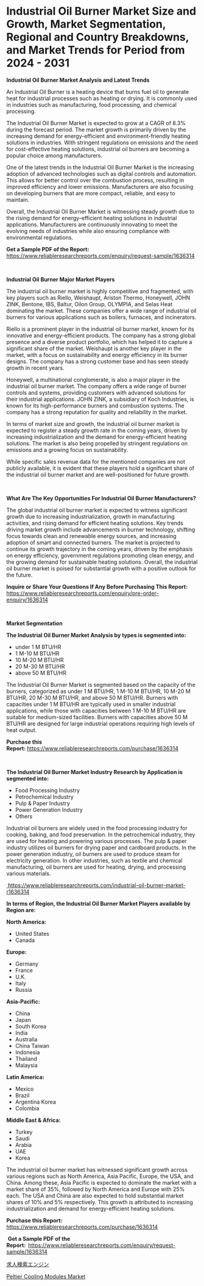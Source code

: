 <p><h1>Industrial Oil Burner Market Size and Growth, Market Segmentation, Regional and Country Breakdowns, and Market Trends for Period from 2024 -  2031</h1></p><p><strong>Industrial Oil Burner Market Analysis and Latest Trends</strong></p>
<p><p>An Industrial Oil Burner is a heating device that burns fuel oil to generate heat for industrial processes such as heating or drying. It is commonly used in industries such as manufacturing, food processing, and chemical processing.</p><p>The Industrial Oil Burner Market is expected to grow at a CAGR of 8.3% during the forecast period. The market growth is primarily driven by the increasing demand for energy-efficient and environment-friendly heating solutions in industries. With stringent regulations on emissions and the need for cost-effective heating solutions, industrial oil burners are becoming a popular choice among manufacturers.</p><p>One of the latest trends in the Industrial Oil Burner Market is the increasing adoption of advanced technologies such as digital controls and automation. This allows for better control over the combustion process, resulting in improved efficiency and lower emissions. Manufacturers are also focusing on developing burners that are more compact, reliable, and easy to maintain.</p><p>Overall, the Industrial Oil Burner Market is witnessing steady growth due to the rising demand for energy-efficient heating solutions in industrial applications. Manufacturers are continuously innovating to meet the evolving needs of industries while also ensuring compliance with environmental regulations.</p></p>
<p><strong>Get a Sample PDF of the Report:&nbsp;</strong> <a href="https://www.reliableresearchreports.com/enquiry/request-sample/1636314">https://www.reliableresearchreports.com/enquiry/request-sample/1636314</a></p>
<p>&nbsp;</p>
<p><strong>Industrial Oil Burner Major Market Players</strong></p>
<p><p>The industrial oil burner market is highly competitive and fragmented, with key players such as Riello, Weishaupt, Ariston Thermo, Honeywell, JOHN ZINK, Bentone, IBS, Baltur, Oilon Group, OLYMPIA, and Selas Heat dominating the market. These companies offer a wide range of industrial oil burners for various applications such as boilers, furnaces, and incinerators.</p><p>Riello is a prominent player in the industrial oil burner market, known for its innovative and energy-efficient products. The company has a strong global presence and a diverse product portfolio, which has helped it to capture a significant share of the market. Weishaupt is another key player in the market, with a focus on sustainability and energy efficiency in its burner designs. The company has a strong customer base and has seen steady growth in recent years.</p><p>Honeywell, a multinational conglomerate, is also a major player in the industrial oil burner market. The company offers a wide range of burner controls and systems, providing customers with advanced solutions for their industrial applications. JOHN ZINK, a subsidiary of Koch Industries, is known for its high-performance burners and combustion systems. The company has a strong reputation for quality and reliability in the market.</p><p>In terms of market size and growth, the industrial oil burner market is expected to register a steady growth rate in the coming years, driven by increasing industrialization and the demand for energy-efficient heating solutions. The market is also being propelled by stringent regulations on emissions and a growing focus on sustainability.</p><p>While specific sales revenue data for the mentioned companies are not publicly available, it is evident that these players hold a significant share of the industrial oil burner market and are well-positioned for future growth.</p></p>
<p>&nbsp;</p>
<p><strong>What Are The Key Opportunities For Industrial Oil Burner Manufacturers?</strong></p>
<p><p>The global industrial oil burner market is expected to witness significant growth due to increasing industrialization, growth in manufacturing activities, and rising demand for efficient heating solutions. Key trends driving market growth include advancements in burner technology, shifting focus towards clean and renewable energy sources, and increasing adoption of smart and connected burners. The market is projected to continue its growth trajectory in the coming years, driven by the emphasis on energy efficiency, government regulations promoting clean energy, and the growing demand for sustainable heating solutions. Overall, the industrial oil burner market is poised for substantial growth with a positive outlook for the future.</p></p>
<p><strong>Inquire or Share Your Questions If Any Before Purchasing This Report:</strong> <a href="https://www.reliableresearchreports.com/enquiry/pre-order-enquiry/1636314">https://www.reliableresearchreports.com/enquiry/pre-order-enquiry/1636314</a></p>
<p>&nbsp;</p>
<p><strong>Market Segmentation</strong></p>
<p><strong>The Industrial Oil Burner Market Analysis by types is segmented into:</strong></p>
<p><ul><li>under 1 M BTU/HR</li><li>1 M-10 M BTU/HR</li><li>10 M-20 M BTU/HR</li><li>20 M-30 M BTU/HR</li><li>above 50 M BTU/HR</li></ul></p>
<p><p>The Industrial Oil Burner Market is segmented based on the capacity of the burners, categorized as under 1 M BTU/HR, 1 M-10 M BTU/HR, 10 M-20 M BTU/HR, 20 M-30 M BTU/HR, and above 50 M BTU/HR. Burners with capacities under 1 M BTU/HR are typically used in smaller industrial applications, while those with capacities between 1 M-10 M BTU/HR are suitable for medium-sized facilities. Burners with capacities above 50 M BTU/HR are designed for large industrial operations requiring high levels of heat output.</p></p>
<p><strong>Purchase this Report:&nbsp;</strong><a href="https://www.reliableresearchreports.com/purchase/1636314">https://www.reliableresearchreports.com/purchase/1636314</a></p>
<p>&nbsp;</p>
<p><strong>The Industrial Oil Burner Market Industry Research by Application is segmented into:</strong></p>
<p><ul><li>Food Processing Industry</li><li>Petrochemical Industry</li><li>Pulp & Paper Industry</li><li>Power Generation Industry</li><li>Others</li></ul></p>
<p><p>Industrial oil burners are widely used in the food processing industry for cooking, baking, and food preservation. In the petrochemical industry, they are used for heating and powering various processes. The pulp & paper industry utilizes oil burners for drying paper and cardboard products. In the power generation industry, oil burners are used to produce steam for electricity generation. In other industries, such as textile and chemical manufacturing, oil burners are used for heating, drying, and processing various materials.</p></p>
<p><a href="https://www.reliableresearchreports.com/industrial-oil-burner-market-r1636314">&nbsp;https://www.reliableresearchreports.com/industrial-oil-burner-market-r1636314</a></p>
<p><strong>In terms of Region, the Industrial Oil Burner Market Players available by Region are:</strong></p>
<p>
    <p> <strong> North America: </strong>
        <ul>
            <li>United States</li>
            <li>Canada</li>
        </ul>
        </p> 
    <p> <strong> Europe: </strong>
        <ul>
            <li>Germany</li>
            <li>France</li>
            <li>U.K.</li>
            <li>Italy</li>
            <li>Russia</li>
        </ul>
        </p> 
    <p> <strong> Asia-Pacific: </strong>
        <ul>
            <li>China</li>
            <li>Japan</li>
            <li>South Korea</li>
            <li>India</li>
            <li>Australia</li>
            <li>China Taiwan</li>
            <li>Indonesia</li>
            <li>Thailand</li>
            <li>Malaysia</li>
        </ul>
        </p> 
    <p> <strong> Latin America: </strong>
        <ul>
            <li>Mexico</li>
            <li>Brazil</li>
            <li>Argentina Korea</li>
            <li>Colombia</li>
        </ul>
        </p> 
    <p> <strong> Middle East & Africa: </strong>
        <ul>
            <li>Turkey</li>
            <li>Saudi</li>
            <li>Arabia</li>
            <li>UAE</li>
            <li>Korea</li>
        </ul>
    </p>
    </p>
<p><p>The industrial oil burner market has witnessed significant growth across various regions such as North America, Asia Pacific, Europe, the USA, and China. Among these, Asia Pacific is expected to dominate the market with a market share of 35%, followed by North America and Europe with 25% each. The USA and China are also expected to hold substantial market shares of 10% and 5% respectively. This growth is attributed to increasing industrialization and demand for energy-efficient heating solutions.</p></p>
<p><strong>Purchase this Report: </strong><a href="https://www.reliableresearchreports.com/purchase/1636314">https://www.reliableresearchreports.com/purchase/1636314</a></p>
<p>&nbsp;<strong>Get a Sample PDF of the Report:&nbsp;&nbsp;</strong><a href="https://www.reliableresearchreports.com/enquiry/request-sample/1636314">https://www.reliableresearchreports.com/enquiry/request-sample/1636314</a></p>
<p><strong></strong></p>
<p><p><a href="https://medium.com/@amehdzmay/%E6%B1%82%E4%BA%BA%E6%A4%9C%E7%B4%A2%E3%82%A8%E3%83%B3%E3%82%B8%E3%83%B3%E5%B8%82%E5%A0%B4%E3%81%AE%E5%88%86%E6%9E%90-%E3%82%B0%E3%83%AD%E3%83%BC%E3%83%90%E3%83%AB%E7%94%A3%E6%A5%AD%E3%81%AE%E8%A6%8B%E8%A7%A3%E3%81%A8%E4%BA%88%E6%B8%AC-2024%E5%B9%B4%E3%81%8B%E3%82%892031%E5%B9%B4%E3%81%BE%E3%81%A7-ecd15aea4fc3">求人検索エンジン</a></p><p><a href="https://chivalrous-flock-a86.notion.site/Peltier-Cooling-Modules-Market-Size-Reveals-the-Best-Marketing-Channels-In-Global-Industry-a9bcbfbec9d54acbadd9ae55e4d160ef">Peltier Cooling Modules Market</a></p></p>
